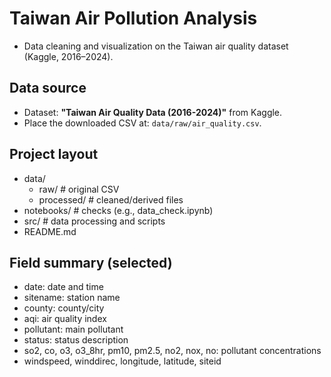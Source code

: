 # Taiwan Air Pollution Analysis

- Data cleaning and visualization on the Taiwan air quality dataset (Kaggle, 2016–2024).

## Data source
- Dataset: **"Taiwan Air Quality Data (2016-2024)"** from Kaggle.  
- Place the downloaded CSV at: `data/raw/air_quality.csv`.

## Project layout
- data/
  - raw/          # original CSV
  - processed/    # cleaned/derived files
- notebooks/      # checks (e.g., data_check.ipynb)
- src/            # data processing and scripts
- README.md

## Field summary (selected)
- date: date and time  
- sitename: station name  
- county: county/city  
- aqi: air quality index  
- pollutant: main pollutant  
- status: status description  
- so2, co, o3, o3_8hr, pm10, pm2.5, no2, nox, no: pollutant concentrations  
- windspeed, winddirec, longitude, latitude, siteid
